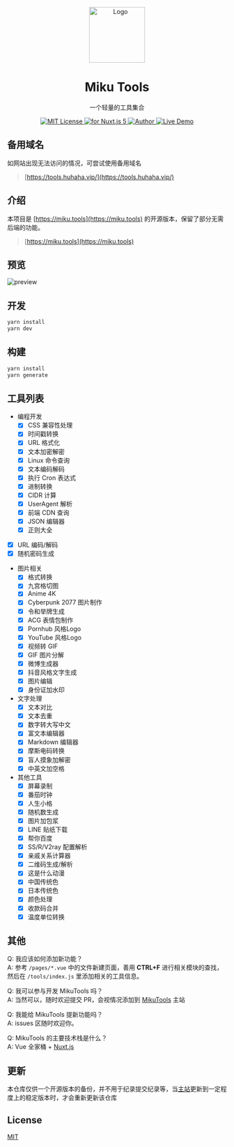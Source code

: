 <p align="center"><img src="./static/icon.png"
        alt="Logo" width="128" height="128" style="max-width: 100%;"></p>
<h1 align="center">Miku Tools</h1>
<p align="center">一个轻量的工具集合</p>
<p align="center">
    <a href="https://github.com/Ice-Hazymoon/MikuTools/blob/master/LICENSE">
        <img src="https://img.shields.io/github/license/Ice-Hazymoon/MikuTools.svg" alt="MIT License" />
    </a>
    <a href="https://vuejs.org/">
        <img src="https://img.shields.io/badge/nuxt.js-v5.x-green.svg" alt="for Nuxt.js 5">
    </a>
    <a href="http://imiku.me/">
        <img src="https://badgen.net/badge/author/Ice-Hazymoon/f2a" alt="Author">
    </a>
    <a href="https://miku.tools/">
        <img src="https://img.shields.io/badge/%F0%9F%9A%80-open--in--browser-e10079.svg" alt="Live Demo">
    </a>
</p>

## 备用域名

如网站出现无法访问的情况，可尝试使用备用域名

> [https://tools.huhaha.vip/](https://tools.huhaha.vip/)

## 介绍

本项目是 [https://miku.tools](https://miku.tools) 的开源版本，保留了部分无需后端的功能。

> [https://miku.tools](https://miku.tools)

## 预览

![preview](./static/preview.png)

## 开发

```bash
yarn install
yarn dev
```

## 构建

```bash
yarn install
yarn generate
```

## 工具列表
* 编程开发
    - [x] CSS 兼容性处理
    - [x] 时间戳转换
    - [x] URL 格式化
    - [x] 文本加密解密
    - [x] Linux 命令查询
    - [x] 文本编码解码
    - [x] 执行 Cron 表达式
    - [x] 进制转换
    - [x] CIDR 计算
    - [x] UserAgent 解析
    - [x] 前端 CDN 查询
    - [x] JSON 编辑器
    - [x] 正则大全
- [x] URL 编码/解码
- [x] 随机密码生成
* 图片相关
    - [x] 格式转换
    - [x] 九宫格切图
    - [x] Anime 4K
    - [x] Cyberpunk 2077 图片制作
    - [x] 令和举牌生成
    - [x] ACG 表情包制作
    - [x] Pornhub 风格Logo
    - [x] YouTube 风格Logo
    - [x] 视频转 GIF    
    - [x] GIF 图片分解
    - [x] 微博生成器
    - [x] 抖音风格文字生成
    - [x] 图片编辑
    - [x] 身份证加水印
* 文字处理
    - [x] 文本对比
    - [x] 文本去重
    - [x] 数字转大写中文
    - [x] 富文本编辑器
    - [x] Markdown 编辑器
    - [x] 摩斯电码转换
    - [x] 盲人摸象加解密
    - [x] 中英文加空格
* 其他工具
    - [x] 屏幕录制
    - [x] 番茄时钟
    - [x] 人生小格
    - [x] 随机数生成
    - [x] 图片加包浆
    - [x] LINE 贴纸下载
    - [x] 帮你百度
    - [x] SS/R/V2ray 配置解析
    - [x] 亲戚关系计算器
    - [x] 二维码生成/解析
    - [x] 这是什么动漫
    - [x] 中国传统色
    - [x] 日本传统色
    - [x] 颜色处理
    - [x] 收款码合并
    - [x] 温度单位转换

## 其他

Q: 我应该如何添加新功能？  
A: 参考 `/pages/*.vue` 中的文件新建页面，善用 **CTRL+F** 进行相关模块的查找，然后在 `/tools/index.js` 里添加相关的工具信息。

Q: 我可以参与开发 MikuTools 吗？  
A: 当然可以，随时欢迎提交 PR，会视情况添加到 [MikuTools](https://miku.tools) 主站

Q: 我能给 MikuTools 提新功能吗？  
A: issues 区随时欢迎你。

Q: MikuTools 的主要技术栈是什么？  
A: Vue 全家桶 + [Nuxt.js](https://zh.nuxtjs.org/)

## 更新

本仓库仅供一个开源版本的备份，并不用于纪录提交纪录等，当[主站](https://miku.tools)更新到一定程度上的稳定版本时，才会重新更新该仓库

## License

[MIT](https://github.com/Ice-Hazymoon/MikuTools/blob/master/LICENSE)
